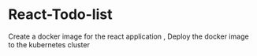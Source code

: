 # React-Todo-list
Create a docker image for the react application , Deploy the docker image to the kubernetes cluster
